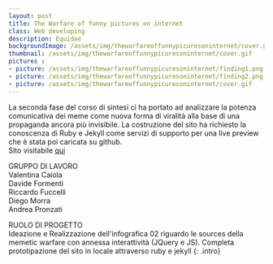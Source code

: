 ```yaml
---
layout: post
title: The Warfare of funny pictures on internet
class: Web developing
description: Equidae
backgroundImage: /assets/img/thewarfareoffunnypicuresoninternet/cover.gif
thumbnail: /assets/img/thewarfareoffunnypicuresoninternet/cover.gif
pictures : 
- picture: /assets/img/thewarfareoffunnypicuresoninternet/finding1.png
- picture: /assets/img/thewarfareoffunnypicuresoninternet/finding2.png
- picture: /assets/img/thewarfareoffunnypicuresoninternet/cover.gif
---
```


La seconda fase del corso di sintesi ci ha portato ad analizzare la potenza comunicativa dei meme come nuova forma di viralità alla base di una propaganda ancora più invisibile. La costruzione del sito ha richiesto la conoscenza di Ruby e Jekyll come servizi di supporto per una live preview che è stata poi caricata su github.<br>
Sito visitabile [qui](https://densitydesign.github.io/teaching-dd15/course-results/es02/group03/ "the warfare of funny pictures on internet")

GRUPPO DI LAVORO<br>
Valentina Caiola<br>
Davide Formenti<br>
Riccardo Fuccelli<br>
Diego Morra<br>
Andrea Pronzati

RUOLO DI PROGETTO<br>
Ideazione e Realizzazione dell'infografica 02 riguardo le sources della memetic warfare con annessa interattività (JQuery e JS). Completa prototipazione del sito in locale attraverso ruby e jekyll
{: .intro}